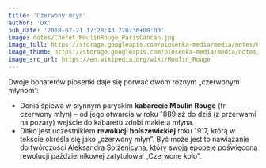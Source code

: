 ```yaml
---
title: 'Czerwony młyn'
author: 'DX'
pub_date: '2018-07-21 17:28:43.720736+00:00'
image: notes/Cheret_MoulinRouge_ParisCancan.jpg
image_full: https://storage.googleapis.com/piosenka-media/media/notes/Cheret_MoulinRouge_ParisCancan.jpg
image_thumb: https://storage.googleapis.com/piosenka-media/media/notes/Cheret_MoulinRouge_ParisCancan.jpg.0x300_q85_upscale.jpg
image_src_url: https://en.wikipedia.org/wiki/Moulin_Rouge
---
```


Dwoje bohaterów piosenki daje się porwać dwóm różnym „czerwonym młynom”:

- Donia śpiewa w słynnym paryskim **kabarecie Moulin Rouge** \(fr. czerwony młyn\) – od jego otwarcia w roku 1889 aż do dziś \(z przerwami na pożary\) wejście do kabaretu zdobi makieta młyna.
- Ditko jest uczestnikiem **rewolucji bolszewickiej** roku 1917, którą w tekście określa się jako „czerwony młyn”. Być może jest to nawiązanie do twórczości Aleksandra Sołżenicyna, który swoją epopeję poświęconą rewolucji październikowej zatytułował „Czerwone koło”.